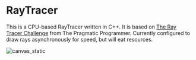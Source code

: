 # RayTracer

This is a CPU-based RayTracer written in C++. It is based on [The Ray Tracer Challenge](https://pragprog.com/titles/jbtracer/the-ray-tracer-challenge/) from The Pragmatic Programmer.
Currently configured to draw rays asynchronously for speed, but will eat resources.

![canvas_static](https://github.com/shyft-mike/RayTracer/assets/66023633/4229bfd1-7f7f-41f0-8a17-dc8ed1743089)
